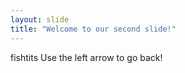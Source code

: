 ```yaml
---
layout: slide
title: "Welcome to our second slide!"
---
```

fishtits
Use the left arrow to go back!
